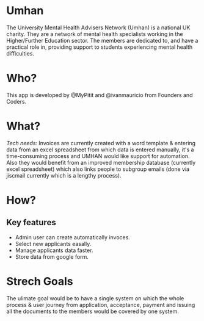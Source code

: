 # Umhan
The University Mental Health Advisers Network (Umhan) is a national UK charity. They are a network of mental health specialists working in the Higher/Further Education sector. The members are dedicated to, and have a practical role in, providing support to students experiencing mental health difficulties. 

# Who?
This app is developed by @MyPitit and @ivanmauricio from Founders and Coders.

# What?

*Tech needs:*
Invoices are currently created with a word template & entering data from an excel spreadsheet from which data is entered manually, it's a time-consuming process and UMHAN would like support for automation. Also they would benefit from an improved membership database (currently excel spreadsheet) which also links people to subgroup emails (done via jiscmail currently which is a lengthy process).


# How?
## Key features

+ Admin user can create automatically invoces.
+ Select new applicants easally.
+ Manage applicants data faster.
+ Store data from google form.


# Strech Goals 
The ulimate goal would be to have a single system on which the whole process & user journey from application, acceptance, payment and issuing all the documents to the members would be covered by one system.
